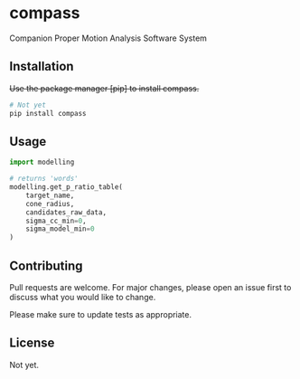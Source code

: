 # compass
Companion Proper Motion Analysis Software System

## Installation

~~Use the package manager [pip] to install compass.~~

```bash
# Not yet
pip install compass
```

## Usage

```python
import modelling

# returns 'words'
modelling.get_p_ratio_table(
    target_name, 
    cone_radius, 
    candidates_raw_data, 
    sigma_cc_min=0,
    sigma_model_min=0
)
```

## Contributing

Pull requests are welcome. For major changes, please open an issue first
to discuss what you would like to change.

Please make sure to update tests as appropriate.

## License

Not yet.